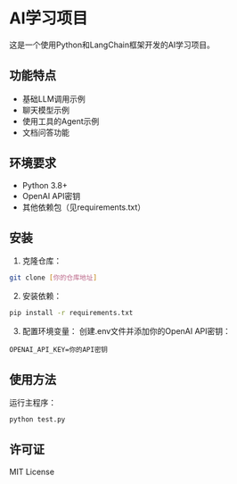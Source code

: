 # AI学习项目

这是一个使用Python和LangChain框架开发的AI学习项目。

## 功能特点

- 基础LLM调用示例
- 聊天模型示例
- 使用工具的Agent示例
- 文档问答功能

## 环境要求

- Python 3.8+
- OpenAI API密钥
- 其他依赖包（见requirements.txt）

## 安装

1. 克隆仓库：
```bash
git clone [你的仓库地址]
```

2. 安装依赖：
```bash
pip install -r requirements.txt
```

3. 配置环境变量：
创建.env文件并添加你的OpenAI API密钥：
```
OPENAI_API_KEY=你的API密钥
```

## 使用方法

运行主程序：
```bash
python test.py
```

## 许可证

MIT License

